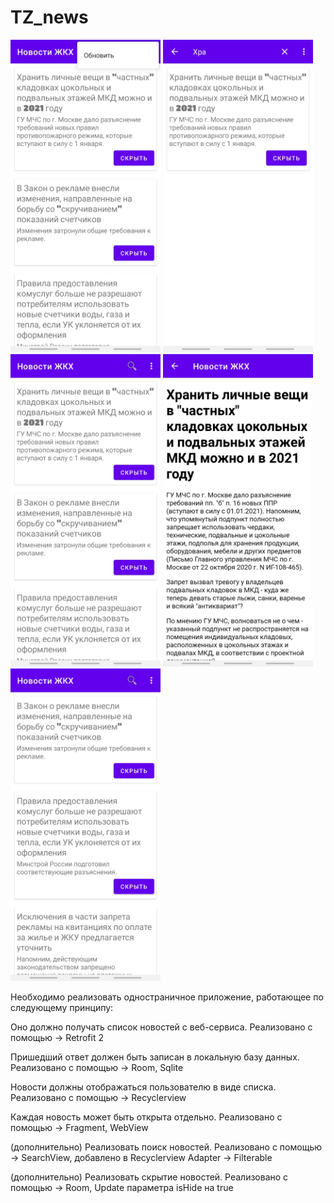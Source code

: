 # TZ_news

<img src="https://github.com/vmitforjob/TZ_news/blob/master/Screenshot_20210816-182542_%20.jpg" width="240" height="500"/>   <img src="https://github.com/vmitforjob/TZ_news/blob/master/Screenshot_20210816-182558_%20.jpg" width="240" height="500"/>   <img src="https://github.com/vmitforjob/TZ_news/blob/master/Screenshot_20210816-182603_%20.jpg" width="240" height="500"/>   <img src="https://github.com/vmitforjob/TZ_news/blob/master/Screenshot_20210816-182608_%20.jpg" width="240" height="500"/>   <img src="https://github.com/vmitforjob/TZ_news/blob/master/Screenshot_20210816-182615_%20.jpg" width="240" height="500"/>   

Необходимо реализовать одностраничное приложение, работающее по следующему принципу:

Оно должно получать список новостей с веб-сервиса.
  Реализовано с помощью -> Retrofit 2
  
Пришедший ответ должен быть записан в локальную базу данных.
  Реализовано с помощью -> Room, Sqlite
  
Новости должны отображаться пользователю в виде списка.
  Реализовано с помощью -> Recyclerview 
  
Каждая новость может быть открыта отдельно.
   Реализовано с помощью -> Fragment, WebView 

(дополнительно) Реализовать поиск новостей. 
  Реализовано с помощью -> SearchView, добавлено в Recyclerview Adapter -> Filterable
  
(дополнительно) Реализовать скрытие новостей.
  Реализовано с помощью -> Room, Update параметра isHide на true

